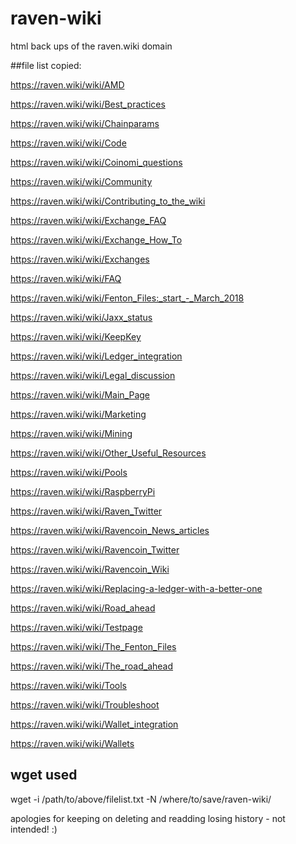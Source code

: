 # raven-wiki
html back ups of the raven.wiki domain

##file list copied:

https://raven.wiki/wiki/AMD

https://raven.wiki/wiki/Best_practices

https://raven.wiki/wiki/Chainparams

https://raven.wiki/wiki/Code

https://raven.wiki/wiki/Coinomi_questions

https://raven.wiki/wiki/Community

https://raven.wiki/wiki/Contributing_to_the_wiki

https://raven.wiki/wiki/Exchange_FAQ

https://raven.wiki/wiki/Exchange_How_To

https://raven.wiki/wiki/Exchanges

https://raven.wiki/wiki/FAQ

https://raven.wiki/wiki/Fenton_Files:_start_-_March_2018

https://raven.wiki/wiki/Jaxx_status

https://raven.wiki/wiki/KeepKey

https://raven.wiki/wiki/Ledger_integration

https://raven.wiki/wiki/Legal_discussion

https://raven.wiki/wiki/Main_Page

https://raven.wiki/wiki/Marketing

https://raven.wiki/wiki/Mining

https://raven.wiki/wiki/Other_Useful_Resources

https://raven.wiki/wiki/Pools

https://raven.wiki/wiki/RaspberryPi

https://raven.wiki/wiki/Raven_Twitter

https://raven.wiki/wiki/Ravencoin_News_articles

https://raven.wiki/wiki/Ravencoin_Twitter

https://raven.wiki/wiki/Ravencoin_Wiki

https://raven.wiki/wiki/Replacing-a-ledger-with-a-better-one

https://raven.wiki/wiki/Road_ahead

https://raven.wiki/wiki/Testpage

https://raven.wiki/wiki/The_Fenton_Files

https://raven.wiki/wiki/The_road_ahead

https://raven.wiki/wiki/Tools

https://raven.wiki/wiki/Troubleshoot

https://raven.wiki/wiki/Wallet_integration

https://raven.wiki/wiki/Wallets


## wget used
wget -i /path/to/above/filelist.txt -N /where/to/save/raven-wiki/



apologies for keeping on deleting and readding losing history - not intended! :)
